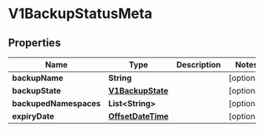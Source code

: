 # V1BackupStatusMeta

## Properties
Name | Type | Description | Notes
------------ | ------------- | ------------- | -------------
**backupName** | **String** |  |  [optional]
**backupState** | [**V1BackupState**](V1BackupState.md) |  |  [optional]
**backupedNamespaces** | **List&lt;String&gt;** |  |  [optional]
**expiryDate** | [**OffsetDateTime**](OffsetDateTime.md) |  |  [optional]
